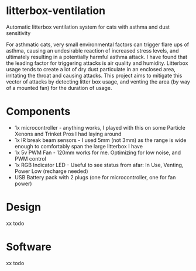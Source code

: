 # litterbox-ventilation
Automatic litterbox ventilation system for cats with asthma and dust sensitivity

For asthmatic cats, very small environmental factors can trigger flare ups of asthma, causing an undesirable reaction of increased stress levels, and ultimately resulting in a potentially harmful asthma attack. I have found that the leading factor for triggering attacks is air quality and humidity. Litterbox usage tends to create a lot of dry dust particulate in an enclosed area, irritating the throat and causing attacks. This project aims to mitigate this vector of attacks by detecting litter box usage, and venting the area (by way of a mounted fan) for the duration of usage.

# Components

* 1x microcontroller - anything works, I played with this on some Particle Xenons and Trinket Pros I had laying around
* 1x IR break beam sensors - I used 5mm (not 3mm) as the range is wide enough to comfortably span the large litterbox I have
* 1x 5v PWM Fan - 120mm works for me. Optimizing for low noise, and PWM control
* 1x RGB Indicator LED - Useful to see status from afar: In Use, Venting, Power Low (recharge needed)
* USB Battery pack with 2 plugs (one for microcontroller, one for fan power)

# Design

xx todo

# Software

xx todo
